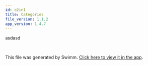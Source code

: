 ```yaml
---
id: o2in1
title: Categories
file_version: 1.1.2
app_version: 1.4.7
---
```


asdasd

<br/>

This file was generated by Swimm. [Click here to view it in the app](/repos/Z2l0aHViJTNBJTNBaW52ZW50aW8lM0ElM0F2dmVsYw==/docs/o2in1).
